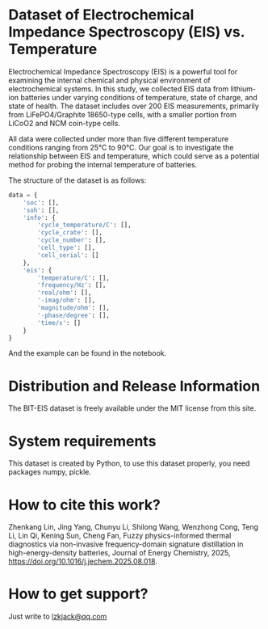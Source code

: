 # Dataset of Electrochemical Impedance Spectroscopy (EIS) vs. Temperature

Electrochemical Impedance Spectroscopy (EIS) is a powerful tool for examining the internal chemical and physical environment of electrochemical systems. In this study, we collected EIS data from lithium-ion batteries under varying conditions of temperature, state of charge, and state of health. The dataset includes over 200 EIS measurements, primarily from LiFePO4/Graphite 18650-type cells, with a smaller portion from LiCoO2 and NCM coin-type cells.

All data were collected under more than five different temperature conditions ranging from 25°C to 90°C. Our goal is to investigate the relationship between EIS and temperature, which could serve as a potential method for probing the internal temperature of batteries.

The structure of the dataset is as follows:

```python
data = {
    'soc': [],
    'soh': [],
    'info': {
        'cycle_temperature/C': [],
        'cycle_crate': [],
        'cycle_number': [],
        'cell_type': [],
        'cell_serial': [] 
    },
    'eis': {
        'temperature/C': [],
        'frequency/Hz': [],
        'real/ohm': [],
        '-imag/ohm': [],
        'magnitude/ohm': [],
        '-phase/degree': [],
        'time/s': []
    }
}
```

And the example can be found in the notebook.

# Distribution and Release Information

The BIT-EIS dataset is freely available under the MIT license from this site.

# System requirements

This dataset is created by Python, to use this dataset properly, you need packages numpy, pickle.

# How to cite this work?

Zhenkang Lin, Jing Yang, Chunyu Li, Shilong Wang, Wenzhong Cong, Teng Li, Lin Qi, Kening Sun, Cheng Fan,
Fuzzy physics-informed thermal diagnostics via non-invasive frequency-domain signature distillation in high-energy-density batteries,
Journal of Energy Chemistry,
2025, 
https://doi.org/10.1016/j.jechem.2025.08.018.

# How to get support?

Just write to lzkjack@qq.com

